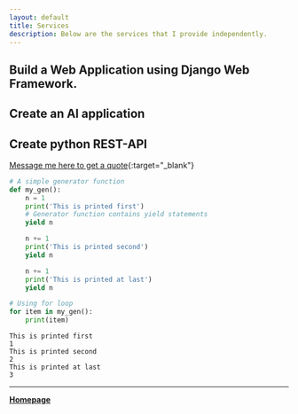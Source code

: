 ```yaml
---
layout: default
title: Services
description: Below are the services that I provide independently.
---
```


## Build a Web Application using Django Web Framework.
## Create an AI application 
## Create python REST-API

[Message me here to get a quote](https://twitter.com/_rahulbali){:target="_blank"}


```python
# A simple generator function
def my_gen():
    n = 1
    print('This is printed first')
    # Generator function contains yield statements
    yield n

    n += 1
    print('This is printed second')
    yield n

    n += 1
    print('This is printed at last')
    yield n

# Using for loop
for item in my_gen():
    print(item) 
```
```
This is printed first
1
This is printed second
2
This is printed at last
3
```



***
[**Homepage**](./)
